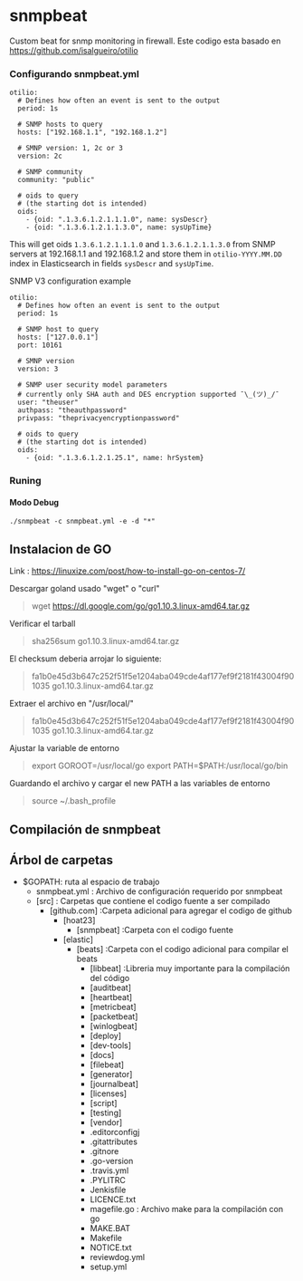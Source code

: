 # snmpbeat
Custom beat for snmp monitoring in firewall. Este codigo esta basado en https://github.com/isalgueiro/otilio

### Configurando snmpbeat.yml
```
otilio:
  # Defines how often an event is sent to the output
  period: 1s

  # SNMP hosts to query
  hosts: ["192.168.1.1", "192.168.1.2"]

  # SMNP version: 1, 2c or 3
  version: 2c

  # SNMP community
  community: "public"

  # oids to query
  # (the starting dot is intended)
  oids:
    - {oid: ".1.3.6.1.2.1.1.1.0", name: sysDescr}
    - {oid: ".1.3.6.1.2.1.1.3.0", name: sysUpTime}
```
This will get oids `1.3.6.1.2.1.1.1.0` and `1.3.6.1.2.1.1.3.0` from SNMP servers at 192.168.1.1 and 192.168.1.2 and store them in `otilio-YYYY.MM.DD` index in Elasticsearch in fields `sysDescr` and `sysUpTime`.

SNMP V3 configuration example

```
otilio:
  # Defines how often an event is sent to the output
  period: 1s

  # SNMP host to query
  hosts: ["127.0.0.1"]
  port: 10161

  # SMNP version
  version: 3

  # SNMP user security model parameters
  # currently only SHA auth and DES encryption supported ¯\_(ツ)_/¯
  user: "theuser"
  authpass: "theauthpassword"
  privpass: "theprivacyencryptionpassword"

  # oids to query
  # (the starting dot is intended)
  oids:
    - {oid: ".1.3.6.1.2.1.25.1", name: hrSystem}
```

### Runing

#### Modo Debug

```
./snmpbeat -c snmpbeat.yml -e -d "*"
```

## Instalacion de GO
Link : https://linuxize.com/post/how-to-install-go-on-centos-7/

Descargar goland usado "wget" o "curl"

> wget https://dl.google.com/go/go1.10.3.linux-amd64.tar.gz

Verificar el tarball

> sha256sum go1.10.3.linux-amd64.tar.gz

El checksum deberia arrojar lo siguiente:

> fa1b0e45d3b647c252f51f5e1204aba049cde4af177ef9f2181f43004f901035  go1.10.3.linux-amd64.tar.gz

Extraer el archivo en "/usr/local/"

> fa1b0e45d3b647c252f51f5e1204aba049cde4af177ef9f2181f43004f901035  go1.10.3.linux-amd64.tar.gz

Ajustar la variable de entorno

> export GOROOT=/usr/local/go
> export PATH=$PATH:/usr/local/go/bin

Guardando el archivo y cargar el new PATH  a las variables de entorno

> source ~/.bash_profile

## Compilación de snmpbeat

## Árbol de carpetas
- $GOPATH: ruta al espacio de trabajo
   - snmpbeat.yml : Archivo de configuración requerido por snmpbeat
   - [src] : Carpetas que contiene el codigo fuente a ser compilado
       - [github.com]  :Carpeta adicional para agregar el codigo de github
          - [hoat23]
             - [snmpbeat] :Carpeta con el codigo fuente
          - [elastic]
             - [beats] :Carpeta con el codigo adicional para compilar el beats
                - [libbeat]      :Libreria muy importante para la compilación del código
                - [auditbeat]
                - [heartbeat]
                - [metricbeat]
                - [packetbeat]
                - [winlogbeat]
                - [deploy]
                - [dev-tools]
                - [docs]
                - [filebeat]
                - [generator]
                - [journalbeat]
                - [licenses]
                - [script]
                - [testing]
                - [vendor]
                - .editorconfigj
                - .gitattributes
                - .gitnore
                - .go-version
                - .travis.yml
                - .PYLITRC
                - Jenkisfile
                - LICENCE.txt
                - magefile.go    : Archivo make para la compilación con go
                - MAKE.BAT
                - Makefile
                - NOTICE.txt
                - reviewdog.yml
                - setup.yml
          


   
 
